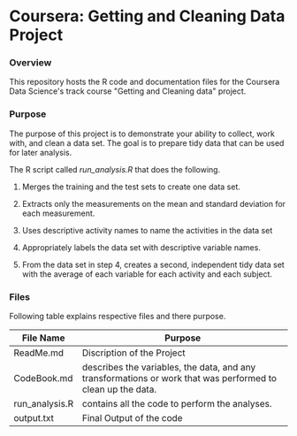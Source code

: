# Coursera: Getting and Cleaning Data Project



### Overview


This repository hosts the R code and documentation files for the Coursera Data Science's track course "Getting and Cleaning data" project.



### Purpose
The purpose of this project is to demonstrate your ability to collect, work with, and clean a data set. The goal is to prepare tidy data that can be used for later analysis.

The R script called *run_analysis.R* that does the following.


1. Merges the training and the test sets to create one data set.

2. Extracts only the measurements on the mean and standard deviation for each measurement.

3. Uses descriptive activity names to name the activities in the data set

4. Appropriately labels the data set with descriptive variable names.

5. From the data set in step 4, creates a second, independent tidy data set with the average of each variable for each activity and each subject.



### Files



Following table explains respective files and there purpose.



| File Name      | Purpose     |
| -------------- | ------------ |
|  ReadMe.md     | Discription of the Project |                     
| CodeBook.md    | describes the variables, the data, and any transformations or work that was performed to clean up the data. |
| run_analysis.R | contains all the code to perform the analyses. |
| output.txt     | Final Output of the code |                       




